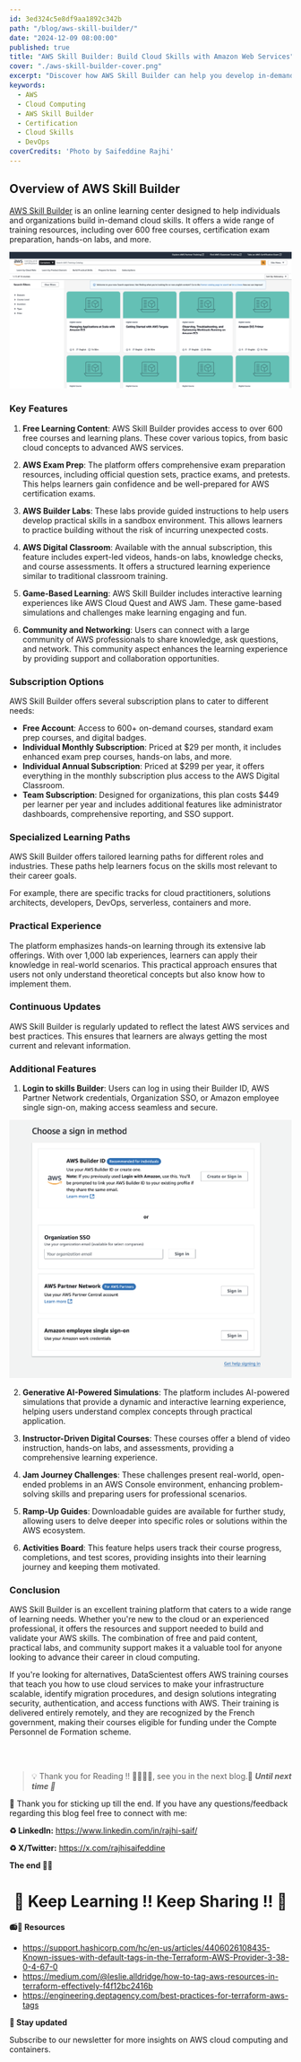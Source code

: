 ```yaml
---
id: 3ed324c5e8df9aa1892c342b
path: "/blog/aws-skill-builder/"
date: "2024-12-09 08:00:00"
published: true
title: "AWS Skill Builder: Build Cloud Skills with Amazon Web Services"
cover: "./aws-skill-builder-cover.png"
excerpt: "Discover how AWS Skill Builder can help you develop in-demand cloud skills with a variety of learning resources, including free courses, hands-on labs, and certification prep."
keywords:
  - AWS
  - Cloud Computing
  - AWS Skill Builder
  - Certification
  - Cloud Skills
  - DevOps
coverCredits: 'Photo by Saifeddine Rajhi'
---
```


## Overview of AWS Skill Builder

[AWS Skill Builder](https://skillbuilder.aws/) is an online learning center designed to help individuals and organizations build in-demand cloud skills. It offers a wide range of training resources, including over 600 free courses, certification exam preparation, hands-on labs, and more.

![alt text](image-1.png)

### Key Features

1. **Free Learning Content**: AWS Skill Builder provides access to over 600 free courses and learning plans. These cover various topics, from basic cloud concepts to advanced AWS services.

2. **AWS Exam Prep**: The platform offers comprehensive exam preparation resources, including official question sets, practice exams, and pretests. This helps learners gain confidence and be well-prepared for AWS certification exams.

3. **AWS Builder Labs**: These labs provide guided instructions to help users develop practical skills in a sandbox environment. This allows learners to practice building without the risk of incurring unexpected costs.

4. **AWS Digital Classroom**: Available with the annual subscription, this feature includes expert-led videos, hands-on labs, knowledge checks, and course assessments. It offers a structured learning experience similar to traditional classroom training.

5. **Game-Based Learning**: AWS Skill Builder includes interactive learning experiences like AWS Cloud Quest and AWS Jam. These game-based simulations and challenges make learning engaging and fun.

6. **Community and Networking**: Users can connect with a large community of AWS professionals to share knowledge, ask questions, and network. This community aspect enhances the learning experience by providing support and collaboration opportunities.

### Subscription Options

AWS Skill Builder offers several subscription plans to cater to different needs:

- **Free Account**: Access to 600+ on-demand courses, standard exam prep courses, and digital badges.
- **Individual Monthly Subscription**: Priced at $29 per month, it includes enhanced exam prep courses, hands-on labs, and more.
- **Individual Annual Subscription**: Priced at $299 per year, it offers everything in the monthly subscription plus access to the AWS Digital Classroom.
- **Team Subscription**: Designed for organizations, this plan costs $449 per learner per year and includes additional features like administrator dashboards, comprehensive reporting, and SSO support.

### Specialized Learning Paths

AWS Skill Builder offers tailored learning paths for different roles and industries. These paths help learners focus on the skills most relevant to their career goals.

For example, there are specific tracks for cloud practitioners, solutions architects, developers, DevOps, serverless, containers and more.

### Practical Experience

The platform emphasizes hands-on learning through its extensive lab offerings. With over 1,000 lab experiences, learners can apply their knowledge in real-world scenarios. This practical approach ensures that users not only understand theoretical concepts but also know how to implement them.

### Continuous Updates

AWS Skill Builder is regularly updated to reflect the latest AWS services and best practices. This ensures that learners are always getting the most current and relevant information.

### Additional Features

1. **Login to skills Builder**: Users can log in using their Builder ID, AWS Partner Network credentials, Organization SSO, or Amazon employee single sign-on, making access seamless and secure.

![alt text](image.png)

2. **Generative AI-Powered Simulations**: The platform includes AI-powered simulations that provide a dynamic and interactive learning experience, helping users understand complex concepts through practical application.

3. **Instructor-Driven Digital Courses**: These courses offer a blend of video instruction, hands-on labs, and assessments, providing a comprehensive learning experience.

4. **Jam Journey Challenges**: These challenges present real-world, open-ended problems in an AWS Console environment, enhancing problem-solving skills and preparing users for professional scenarios.

5. **Ramp-Up Guides**: Downloadable guides are available for further study, allowing users to delve deeper into specific roles or solutions within the AWS ecosystem.

6. **Activities Board**: This feature helps users track their course progress, completions, and test scores, providing insights into their learning journey and keeping them motivated.

### Conclusion

AWS Skill Builder is an excellent training platform that caters to a wide range of learning needs. Whether you're new to the cloud or an experienced professional, it offers the resources and support needed to build and validate your AWS skills. The combination of free and paid content, practical labs, and community support makes it a valuable tool for anyone looking to advance their career in cloud computing.

If you're looking for alternatives, DataScientest offers AWS training courses that teach you how to use cloud services to make your infrastructure scalable, identify migration procedures, and design solutions integrating security, authentication, and access functions with AWS. Their training is delivered entirely remotely, and they are recognized by the French government, making their courses eligible for funding under the Compte Personnel de Formation scheme.

<br>
<br>

> 💡 Thank you for Reading !! 🙌🏻😁📃, see you in the next blog.🤘  _**Until next time 🎉**_

🚀 Thank you for sticking up till the end. If you have any questions/feedback regarding this blog feel free to connect with me:

**♻️ LinkedIn:** https://www.linkedin.com/in/rajhi-saif/

**♻️ X/Twitter:** https://x.com/rajhisaifeddine

**The end ✌🏻**

<h1 align="center">🔰 Keep Learning !! Keep Sharing !! 🔰</h1>

**📻🧡 Resources**

- https://support.hashicorp.com/hc/en-us/articles/4406026108435-Known-issues-with-default-tags-in-the-Terraform-AWS-Provider-3-38-0-4-67-0
- https://medium.com/@leslie.alldridge/how-to-tag-aws-resources-in-terraform-effectively-f4f12bc2416b
- https://engineering.deptagency.com/best-practices-for-terraform-aws-tags

**📅 Stay updated**

Subscribe to our newsletter for more insights on AWS cloud computing and containers.

